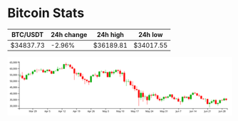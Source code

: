 # Bitcoin Stats

BTC/USDT|24h change|24h high|24h low|
|---|---|---|---|
|$34837.73|-2.96%|$36189.81|$34017.55|

<img src="./chart.svg">
